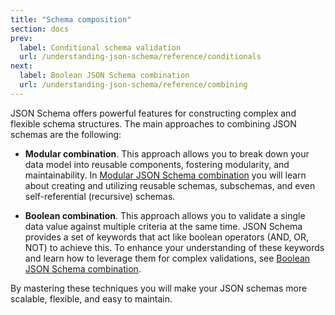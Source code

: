 ```yaml
---
title: "Schema composition"
section: docs
prev: 
  label: Conditional schema validation
  url: /understanding-json-schema/reference/conditionals
next: 
  label: Boolean JSON Schema combination
  url: /understanding-json-schema/reference/combining
---
```


JSON Schema offers powerful features for constructing complex and flexible schema structures. The main approaches to combining JSON schemas are the following: 

- **Modular combination**. This approach allows you to break down your data model into reusable components, fostering modularity, and maintainability. In [Modular JSON Schema combination](../../understanding-json-schema/structuring) you will learn about creating and utilizing reusable schemas, subschemas, and even self-referential (recursive) schemas. 

- **Boolean combination**. This approach allows you to validate a single data value against multiple criteria at the same time. JSON Schema provides a set of keywords that act like boolean operators (AND, OR, NOT) to achieve this. To enhance your understanding of these keywords and learn how to leverage them for complex validations, see [Boolean JSON Schema combination](../../understanding-json-schema/reference/combining). 

By mastering these techniques you will make your JSON schemas more scalable, flexible, and easy to maintain. 